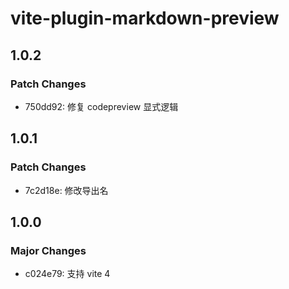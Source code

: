 # vite-plugin-markdown-preview

## 1.0.2

### Patch Changes

- 750dd92: 修复 codepreview 显式逻辑

## 1.0.1

### Patch Changes

- 7c2d18e: 修改导出名

## 1.0.0

### Major Changes

- c024e79: 支持 vite 4
